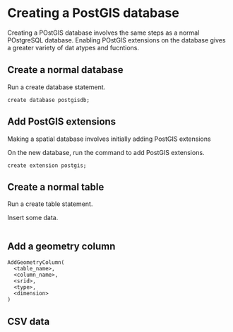 Creating a PostGIS database
===========================

Creating a POstGIS database involves the same steps as a normal POstgreSQL database.  Enabling POstGIS extensions on the database gives a greater variety of dat atypes and fucntions.


Create a normal database
------------------------


Run a create database statement.

```
create database postgisdb;
```

Add PostGIS extensions
----------------------

Making a spatial database involves initially adding PostGIS extensions

On the new database, run the command to add PostGIS extensions.

```
create extension postgis;
```



Create a normal table
---------------------

Run a create table statement.

Insert some data.

```

```


Add a geometry column
---------------------




```
AddGeometryColumn(
  <table_name>,
  <column_name>,
  <srid>,
  <type>,
  <dimension>
)
```


## CSV data

